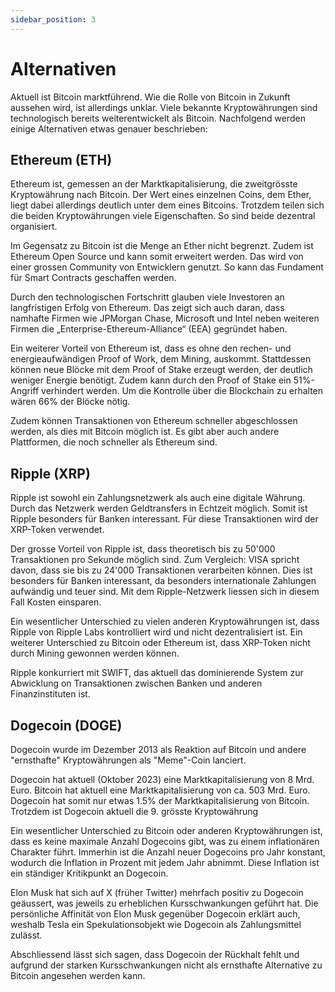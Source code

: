 ```yaml
---
sidebar_position: 3
---
```


# Alternativen

Aktuell ist Bitcoin marktführend. Wie die Rolle von Bitcoin in Zukunft aussehen wird, ist allerdings unklar. Viele
bekannte Kryptowährungen sind technologisch bereits weiterentwickelt als Bitcoin. Nachfolgend werden einige Alternativen
etwas genauer beschrieben:

## Ethereum (ETH)

Ethereum ist, gemessen an der Marktkapitalisierung, die zweitgrösste Kryptowährung nach Bitcoin. Der Wert eines
einzelnen Coins, dem Ether, liegt dabei allerdings deutlich unter dem eines Bitcoins. Trotzdem teilen sich die beiden
Kryptowährungen viele Eigenschaften. So sind beide dezentral organisiert.

Im Gegensatz zu Bitcoin ist die Menge an Ether nicht begrenzt. Zudem ist Ethereum Open Source und kann somit erweitert
werden. Das wird von einer grossen Community von Entwicklern genutzt. So kann das Fundament für Smart Contracts
geschaffen werden.

Durch den technologischen Fortschritt glauben viele Investoren an langfristigen Erfolg von Ethereum. Das zeigt sich auch
daran, dass namhafte Firmen wie JPMorgan Chase, Microsoft und Intel neben weiteren Firmen die
„Enterprise-Ethereum-Alliance“ (EEA) gegründet haben.

Ein weiterer Vorteil von Ethereum ist, dass es ohne den rechen- und energieaufwändigen Proof of Work, dem Mining,
auskommt. Stattdessen können neue Blöcke mit dem Proof of Stake erzeugt werden, der deutlich weniger Energie benötigt.
Zudem kann durch den Proof of Stake ein 51%-Angriff verhindert werden. Um die Kontrolle über die Blockchain zu erhalten
wären 66% der Blöcke nötig.

Zudem können Transaktionen von Ethereum schneller abgeschlossen werden, als dies mit Bitcoin möglich ist. Es gibt aber
auch andere Plattformen, die noch schneller als Ethereum sind.

## Ripple  (XRP)

Ripple ist sowohl ein Zahlungsnetzwerk als auch eine digitale Währung. Durch das Netzwerk werden Geldtransfers in
Echtzeit möglich. Somit ist Ripple besonders für Banken interessant. Für diese Transaktionen wird der XRP-Token
verwendet.

Der grosse Vorteil von Ripple ist, dass theoretisch bis zu 50'000 Transaktionen pro Sekunde möglich sind. Zum Vergleich:
VISA spricht davon, dass sie bis zu 24'000 Transaktionen verarbeiten können. Dies ist besonders für Banken interessant,
da besonders internationale Zahlungen aufwändig und teuer sind. Mit dem Ripple-Netzwerk liessen sich in diesem Fall
Kosten einsparen.

Ein wesentlicher Unterschied zu vielen anderen Kryptowährungen ist, dass Ripple von Ripple Labs kontrolliert wird und
nicht dezentralisiert ist. Ein weiterer Unterschied zu Bitcoin oder Ethereum ist, dass XRP-Token nicht durch Mining
gewonnen werden können.

Ripple konkurriert mit SWIFT, das aktuell das dominierende System zur Abwicklung on Transaktionen zwischen Banken und
anderen Finanzinstituten ist.

## Dogecoin (DOGE)

Dogecoin wurde im Dezember 2013 als Reaktion auf Bitcoin und andere "ernsthafte" Kryptowährungen als "Meme"-Coin
lanciert.

Dogecoin hat aktuell (Oktober 2023) eine Marktkapitalisierung von 8 Mrd. Euro. Bitcoin hat aktuell eine
Marktkapitalisierung von ca. 503 Mrd. Euro. Dogecoin hat somit nur etwas 1.5% der Marktkapitalisierung von Bitcoin.
Trotzdem ist Dogecoin aktuell die 9. grösste Kryptowährung

Ein wesentlicher Unterschied zu Bitcoin oder anderen Kryptowährungen ist, dass es keine maximale Anzahl Dogecoins gibt,
was zu einem inflationären Charakter führt. Immerhin ist die Anzahl neuer Dogecoins pro Jahr konstant, wodurch die
Inflation in Prozent mit jedem Jahr abnimmt. Diese Inflation ist ein ständiger Kritikpunkt an Dogecoin.

Elon Musk hat sich auf X (früher Twitter) mehrfach positiv zu Dogecoin geäussert, was jeweils zu erheblichen
Kursschwankungen geführt hat. Die persönliche Affinität von Elon Musk gegenüber Dogecoin erklärt auch, weshalb Tesla ein
Spekulationsobjekt wie Dogecoin als Zahlungsmittel zulässt.

Abschliessend lässt sich sagen, dass Dogecoin der Rückhalt fehlt und aufgrund der starken Kursschwankungen nicht als
ernsthafte Alternative zu Bitcoin angesehen werden kann. 
